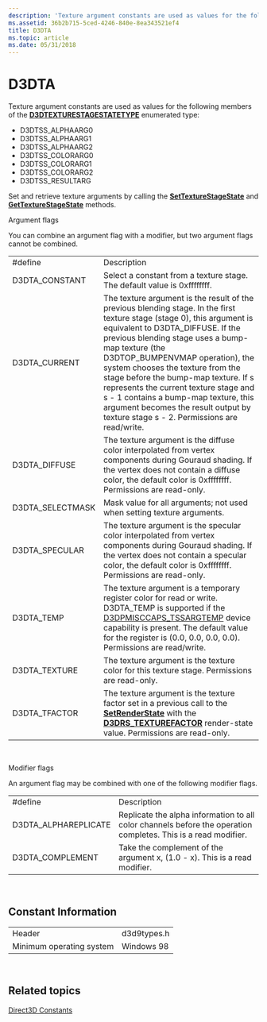 ```yaml
---
description: 'Texture argument constants are used as values for the following members of the D3DTEXTURESTAGESTATETYPE enumerated type:'
ms.assetid: 36b2b715-5ced-4246-840e-8ea343521ef4
title: D3DTA
ms.topic: article
ms.date: 05/31/2018
---
```


# D3DTA

Texture argument constants are used as values for the following members of the [**D3DTEXTURESTAGESTATETYPE**](./d3dtexturestagestatetype.md) enumerated type:

-   D3DTSS\_ALPHAARG0
-   D3DTSS\_ALPHAARG1
-   D3DTSS\_ALPHAARG2
-   D3DTSS\_COLORARG0
-   D3DTSS\_COLORARG1
-   D3DTSS\_COLORARG2
-   D3DTSS\_RESULTARG

Set and retrieve texture arguments by calling the [**SetTextureStageState**](/windows/desktop/api) and [**GetTextureStageState**](/windows/win32/api/d3d9helper/nf-d3d9helper-idirect3ddevice9-gettexturestagestate) methods.

Argument flags

You can combine an argument flag with a modifier, but two argument flags cannot be combined.



|                   |                                                                                                                                                                                                                                                                                                                                                                                                                                                                                                            |
|-------------------|------------------------------------------------------------------------------------------------------------------------------------------------------------------------------------------------------------------------------------------------------------------------------------------------------------------------------------------------------------------------------------------------------------------------------------------------------------------------------------------------------------|
| \#define          | Description                                                                                                                                                                                                                                                                                                                                                                                                                                                                                                |
| D3DTA\_CONSTANT   | Select a constant from a texture stage. The default value is 0xffffffff.                                                                                                                                                                                                                                                                                                                                                                                                                                   |
| D3DTA\_CURRENT    | The texture argument is the result of the previous blending stage. In the first texture stage (stage 0), this argument is equivalent to D3DTA\_DIFFUSE. If the previous blending stage uses a bump-map texture (the D3DTOP\_BUMPENVMAP operation), the system chooses the texture from the stage before the bump-map texture. If s represents the current texture stage and s - 1 contains a bump-map texture, this argument becomes the result output by texture stage s - 2. Permissions are read/write. |
| D3DTA\_DIFFUSE    | The texture argument is the diffuse color interpolated from vertex components during Gouraud shading. If the vertex does not contain a diffuse color, the default color is 0xffffffff. Permissions are read-only.                                                                                                                                                                                                                                                                                          |
| D3DTA\_SELECTMASK | Mask value for all arguments; not used when setting texture arguments.                                                                                                                                                                                                                                                                                                                                                                                                                                     |
| D3DTA\_SPECULAR   | The texture argument is the specular color interpolated from vertex components during Gouraud shading. If the vertex does not contain a specular color, the default color is 0xffffffff. Permissions are read-only.                                                                                                                                                                                                                                                                                        |
| D3DTA\_TEMP       | The texture argument is a temporary register color for read or write. D3DTA\_TEMP is supported if the [D3DPMISCCAPS\_TSSARGTEMP](d3dpmisccaps.md) device capability is present. The default value for the register is (0.0, 0.0, 0.0, 0.0). Permissions are read/write.                                                                                                                                                                                                                                   |
| D3DTA\_TEXTURE    | The texture argument is the texture color for this texture stage. Permissions are read-only.                                                                                                                                                                                                                                                                                                                                                                                                               |
| D3DTA\_TFACTOR    | The texture argument is the texture factor set in a previous call to the [**SetRenderState**](/windows/desktop/api) with the [**D3DRS\_TEXTUREFACTOR**](./d3drenderstatetype.md) render-state value. Permissions are read-only.                                                                                                                                                                                                                                                       |



 

Modifier flags

An argument flag may be combined with one of the following modifier flags.



|                       |                                                                                                                |
|-----------------------|----------------------------------------------------------------------------------------------------------------|
| \#define              | Description                                                                                                    |
| D3DTA\_ALPHAREPLICATE | Replicate the alpha information to all color channels before the operation completes. This is a read modifier. |
| D3DTA\_COMPLEMENT     | Take the complement of the argument x, (1.0 - x). This is a read modifier.                                     |



 

## Constant Information



|                          |             |
|--------------------------|-------------|
| Header                   | d3d9types.h |
| Minimum operating system | Windows 98  |



 

## Related topics

<dl> <dt>

[Direct3D Constants](dx9-graphics-reference-d3d-constants.md)
</dt> </dl>

 

 
